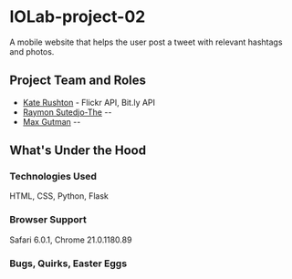 IOLab-project-02
================
A mobile website that helps the user post a tweet with relevant hashtags and photos.

## Project Team and Roles
* [Kate Rushton](http://krushton.com) - Flickr API, Bit.ly API
* [Raymon Sutedjo-The]() -- 
* [Max Gutman]() -- 

## What's Under the Hood

### Technologies Used
HTML, CSS, Python, Flask

### Browser Support
Safari 6.0.1, Chrome 21.0.1180.89

### Bugs, Quirks, Easter Eggs
